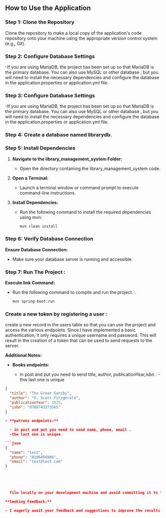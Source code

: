 

## How to Use the Application

### Step 1: Clone the Repository

Clone the repository to make a local copy of the application's code repository onto your machine using the appropriate version control system (e.g., Git).

### Step 2: Configure Database Settings
-If you are using MariaDB, the project has been set up so that MariaDB is the primary database. You can also use MySQL or other database ,
but you will need to install the necessary dependencies and configure the database in the application.properties or application.yml file.
### Step 3: Configure Database Settings
-If you are using MariaDB, the project has been set up so that MariaDB is the primary database. You can also use MySQL or other database ,
but you will need to install the necessary dependencies and configure the database in the application.properties or application.yml file.

### Step 4: Create a database named librarydb.

 

### Step 5: Install Dependencies

1. **Navigate to the library_management_system Folder:**

   - Open the directory containing the library_management_system code.

2. **Open a Terminal:**

   - Launch a terminal window or command prompt to execute command-line instructions.

3. **Install Dependencies:**
   - Run the following command to install the required dependencies using mvn:
     ```bash
     mvn clean install
     ```



### Step 6: Verify Database Connection

 **Ensure Database Connection:**

   - Make sure your database server is running and accessible.


### Step 7: Run The Project : 
  **Execute link Command:**
   - Run the following command to compile and run the project. :
     ```bash
     mvn spring-boot:run
     ```

 

 ### Create a new token by registering a user :

create a new record in the users table so that you can use the project and access the various endpoints. Since I have implemented a basic authentication, it only requires a unique username and password. This will result in the creation of a token that can be used to send requests to the server.

**Additional Notes:**

- **Books endpoints:**

  - in post and put you need to send title, author, publicationYear,isbn .
  -thw last one is unique 
```json
{
  "title": "The Great Gatsby",
  "author": "F. Scott Fitzgerald",
  "publicationYear": 1925,
  "isbn": "9780743273565"
}
    
- **patrons endpoints:**

  - in post and put you need to send name, phone, email .
  -the last one is unique

```json
{
  "name": "test",
  "phone": "0106456986",
  "email": "test@test.com"
}

 



  file locally on your development machine and avoid committing it to the repository.

**Seeking Feedback:**

- I eagerly await your feedback and suggestions to improve the results and address any potential issues.
